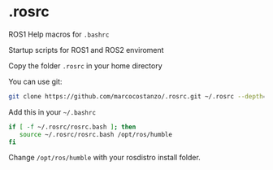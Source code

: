 # .rosrc
ROS1 Help macros for `.bashrc`

Startup scripts for ROS1 and ROS2 enviroment

Copy the folder `.rosrc` in your home directory

You can use git:
```bash
git clone https://github.com/marcocostanzo/.rosrc.git ~/.rosrc --depth=1
```

Add this in your `~/.bashrc`
```bash
if [ -f ~/.rosrc/rosrc.bash ]; then
   source ~/.rosrc/rosrc.bash /opt/ros/humble
fi
```
Change `/opt/ros/humble` with your rosdistro install folder.
